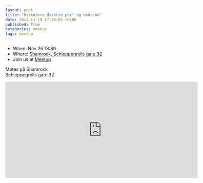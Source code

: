 ```yaml
---
layout: post
title: "Diskutere diverse perl og osdc.no"
date: 2014-11-19 17:38:05 +0100
published: True
categories: meetup
tags: meetup
---
```


* When: Nov 26 18:30
* Where: [Shamrock, Schleppegrells gate 32](https://maps.google.com/maps?f=q&hl=en&q=Schleppegrells+gate+32%2C+Oslo%2C+no)
* Join us at [Meetup](https://www.meetup.com/Oslo-pm/events/218779412/)

Møtes på Shamrock<br>Schleppegrells gate 32

<iframe class="google-maps" src="https://www.google.com/maps/embed/v1/place?q=q=Schleppegrells+gate+32%2C+Oslo%2C+no&key=AIzaSyASIjsQVcDWLnkdszZ-yw13Qcs-iFk8Q4Y" width="600" height="300" frameborder="0" allowfullscreen></iframe>
